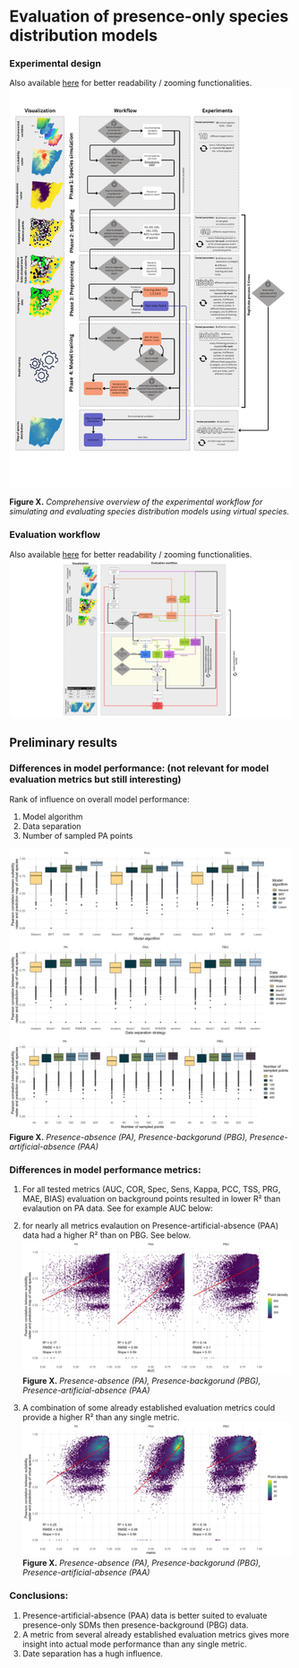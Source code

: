 # Evaluation of presence-only species distribution models


### Experimental design
Also available [here](https://www.canva.com/design/DAGsG1V1Q9A/5xo4VLJaQVJNJ0qLQ3rU7g/edit?utm_content=DAGsG1V1Q9A&utm_campaign=designshare&utm_medium=link2&utm_source=sharebutton) for better readability / zooming functionalities.
![](images/workflow_simplified.png)


**Figure X.** *Comprehensive overview of the experimental workflow for simulating and evaluating species distribution models using virtual species.*

### Evaluation workflow
Also available [here](https://www.canva.com/design/DAGvwVhqnH0/g95a-xScVbVwnCuuYYuTTA/edit?utm_content=DAGvwVhqnH0&utm_campaign=designshare&utm_medium=link2&utm_source=sharebutton) for better readability / zooming functionalities.
![](images/evaluation_workflow.png)


## Preliminary results

### Differences in model performance: (not relevant for model evaluation metrics but still interesting)
Rank of influence on overall model performance:
1. Model algorithm
2. Data separation
3. Number of sampled PA points

![](images/modelPerformance/trueCor_byModelSizePoints.png)   
**Figure X.** *Presence-absence (PA), Presence-backgorund (PBG), Presence-artificial-absence (PAA)*


### Differences in model performance **metrics**:

1. For all tested metrics (AUC, COR, Spec, Sens, Kappa, PCC, TSS, PRG, MAE, BIAS) evaluation on background points resulted in lower R² than evalaution on PA data. See for example AUC below:

1. for nearly all metrics evalaution on Presence-artificial-absence (PAA) data had a higher R² than on PBG. See below.
     ![](images/resultPlots/AUC_byMethod.png)   
     **Figure X.** *Presence-absence (PA), Presence-backgorund (PBG), Presence-artificial-absence (PAA)*
1. A combination of some already established evaluation metrics could provide a higher R² than any single metric.
![](images/resultPlots/metric_byMethod.png)   
**Figure X.** *Presence-absence (PA), Presence-backgorund (PBG), Presence-artificial-absence (PAA)*

### Conclusions:

1. Presence-artificial-absence (PAA) data is better suited to evaluate presence-only SDMs then presence-background (PBG) data.
2. A metric from several already established evaluation metrics gives more insight into actual mode performance than any single metric.
3. Date separation has a hugh influence.
















<!--
# DEPRECATED

some further thoughts on this [here](https://docs.google.com/document/d/1w_g_zHOl-no0fK0e-9W92zZXBLmHuiEP_RfSP0wT39E/edit?usp=sharing). 

**Hypothesis 1:**
 The choice of test dataset significantly alters both spatial predictions and performance metrics of species distribution models.

**Hypothesis 2:**
 Commonly used performance metrics do not exhibit a strong correlation with the actual predictive accuracy or ecological relevance of species distribution models.

**Hypothesis 3:**
 Presence-background datasets lead to biased or unreliable evaluation metrics in species distribution modeling.

**Hypothesis 4:**
 A composite evaluation approach that integrates multiple existing metrics provides a more accurate estimate of overall model quality than individual metrics alone.

**Hypothesis 5:**
 Artificial absence sampling from presence-only data improves the reliability of performance metrics compared to standard background sampling methods.







**Phase 1: Species Simulation** involves selecting environmental predictor variables from a predefined bioclimatic set and generating virtual species distributions using the methodology of Grimm et al. (2020). This includes converting continuous habitat suitability predictions into binary presence–absence rasters. A total of 10 virtual species (VS01–VS10) were simulated as distinct ecological niches.

**Phase 2: Sampling** entails sampling presence–absence points at six different effort levels (40, 80, 120, 160, 200, and 400 points). For each virtual species and sampling level, presence and absence points are drawn from the presence–absence raster layer, simulating realistic ecological sampling.

**Phase 3: Preprocessing** consists of separating the sampled presence–absence points into training and test datasets using five different spatial partitioning strategies: random, KNNDM, blockCV1, blockCV2, and clustering. One of the six folds (fold 6) is designated as the test set, and folds 1–5 are used for model training. This phase also distinguishes between presence-only and presence–absence data use cases, affecting the model input structure.

**Phase 4: Model Training** includes fitting five commonly used SDM algorithms: Boosted Regression Trees (BRT), Random Forest (RF), Generalized Additive Models (GAM), Lasso regression, and Maxent. Background points (n = 10,000) are sampled randomly for presence-only models and incorporated with the environmental variables. Each model is trained with the environmental predictors and then evaluated using withheld test data to assess predictive performance.

The **Visualization** column (left) provides examples of key raster and spatial data products generated during the workflow, including environmental variables, habitat suitability layers, sampled training/testing points, and final species distribution predictions.

The **Experiments** column (right) quantifies the factorial design across all tested parameters: 10 virtual species × 6 sample sizes × 5 data partitioning strategies × 5 model algorithms × 5 replicates, resulting in a total of **45,000 independent model runs**. Each modeling run represents a unique combination of ecological realism, sampling design, spatial structure, and algorithmic choice. This full factorial experimental design allows for systematic assessment of the effects of each factor and their interactions on SDM performance and stability.

Arrows and dashed boxes indicate the logical flow of information and parameter control across workflow phases. The design aims to mimic real-world species distribution modeling pipelines while allowing controlled manipulation of ecological, statistical, and computational assumptions.




### Evaluation of the experiments

### Methods
The models are calculated on 10 virtual species. Virtual species from [Grimmet et al. 2021](https://doi.org/10.1016/j.ecolmodel.2020.109194).
![](https://ars.els-cdn.com/content/image/1-s2.0-S0304380020302659-gr1.jpg)

## Deprecated: 

deprecated:
In this study we show:
1. that the exact same map of species distribution can mirror “unusable” or “near perfect” performance metrics based on the decision the modeler makes.
2. that a metric calculated on several already established performance metrics can provide a more robust estimate of model performance.
3. that this metric can be calculated on presence-only data by sampling artificial absence data.

### Preliminary results
All metrics are campared against a pearson correlation (y-axis) between the map/raster of the modeled prediction and the suitability raster calculated with `terra::layerCOR()`.
 
Image on the left: Shows AUC calculate on Presence-Absence data.

Image in the middle: Shows AUC calculated on Presence-Only and background data. This is the combination that is probably most often used in reality. 

Image on the right: Shows a metric (not the AUC!) calculated from severals performance metrics to average out the uncertainities of single metrics. Presnece-Only data are used togehter with artificial absence data.
![](images/summary2.png)

-->
